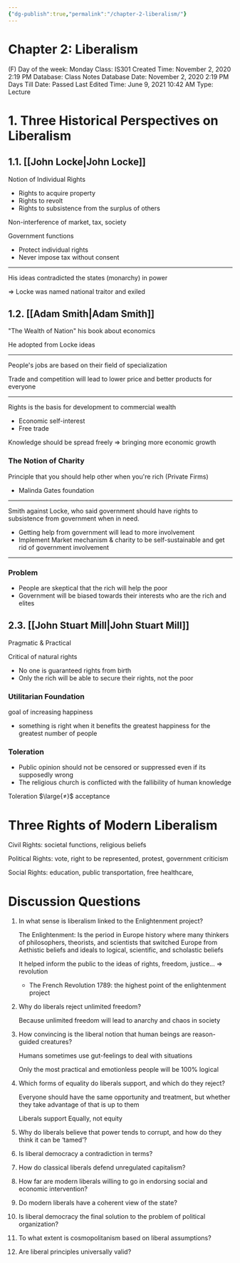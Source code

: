 ```yaml
---
{"dg-publish":true,"permalink":"/chapter-2-liberalism/"}
---
```


# Chapter 2: Liberalism

(F) Day of the week: Monday
Class: IS301
Created Time: November 2, 2020 2:19 PM
Database: Class Notes Database
Date: November 2, 2020 2:19 PM
Days Till Date: Passed
Last Edited Time: June 9, 2021 10:42 AM
Type: Lecture

# 1. Three Historical Perspectives on Liberalism

## 1.1. [[John Locke\|John Locke]]

Notion of Individual Rights

- Rights to acquire property
- Rights to revolt
- Rights to subsistence from the surplus of others

Non-interference of market, tax, society

Government functions

- Protect individual rights
- Never impose tax without consent

---

His ideas contradicted the states (monarchy) in power

⇒ Locke was named national traitor and exiled

## 1.2. [[Adam Smith\|Adam Smith]]

"The Wealth of Nation" his book about economics

He adopted from Locke ideas

---

People's jobs are based on their field of specialization 

Trade and competition will lead to lower price and better products for everyone

---

Rights is the basis for development to commercial wealth

- Economic self-interest
- Free trade

Knowledge should be spread freely ⇒ bringing more economic growth

### The Notion of Charity

Principle that you should help other when you're rich (Private Firms)

- Malinda Gates foundation

---

Smith against Locke, who said government should have rights to subsistence from government when in need.

- Getting help from government will lead to more involvement
- Implement Market mechanism & charity to be self-sustainable and get rid of government involvement

---

### Problem

- People are skeptical that the rich will help the poor
- Government will be biased towards their interests who are the rich and elites

## 2.3. [[John Stuart Mill\|John Stuart Mill]]

Pragmatic & Practical

Critical of natural rights

- No one is guaranteed rights from birth
- Only the rich will be able to secure their rights, not the poor

### Utilitarian Foundation

goal of increasing happiness

- something is right when it benefits the greatest happiness for the greatest number of people

### Toleration

- Public opinion should not be censored or suppressed even if its supposedly wrong
- The religious church is conflicted with the fallibility of human knowledge

Toleration $\large{≠}$ acceptance 

# Three Rights of Modern Liberalism

Civil Rights: societal functions, religious beliefs

Political Rights: vote, right to be represented, protest, government criticism

Social Rights: education, public transportation, free healthcare, 

# Discussion Questions

1. In what sense is liberalism linked to the Enlightenment project?
    
    The Enlightenment: Is the period in Europe history where many thinkers of philosophers, theorists, and scientists that switched Europe from Aethistic beliefs and ideals to logical, scientific, and scholastic beliefs
    
    It helped inform the public to the ideas of rights, freedom, justice... ⇒ revolution
    
    - The French Revolution 1789: the highest point of the enlightenment project
2. Why do liberals reject unlimited freedom?
    
    Because unlimited freedom will lead to anarchy and chaos in society
    
3. How convincing is the liberal notion that human beings are reason-guided creatures?
    
    Humans sometimes use gut-feelings to deal with situations
    
    Only the most practical and emotionless people will be 100% logical
    
4. Which forms of equality do liberals support, and which do they reject?
    
    Everyone should have the same opportunity and treatment, but whether they take advantage of that is up to them
    
    Liberals support Equally, not equity
    
5. Why do liberals believe that power tends to corrupt, and how do they think it can be ‘tamed’?
6. Is liberal democracy a contradiction in terms?
7. How do classical liberals defend unregulated capitalism?
8. How far are modern liberals willing to go in endorsing social and economic intervention?
9. Do modern liberals have a coherent view of the state?
10. Is liberal democracy the final solution to the problem of political organization?
11. To what extent is cosmopolitanism based on liberal assumptions?
12. Are liberal principles universally valid?